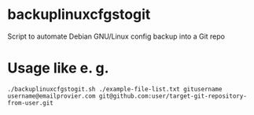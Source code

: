 # backuplinuxcfgstogit
Script to automate Debian GNU/Linux config backup into a Git repo

# Usage like e. g.
```
./backuplinuxcfgstogit.sh ./example-file-list.txt gitusername username@emailprovier.com git@github.com:user/target-git-repository-from-user.git
```
